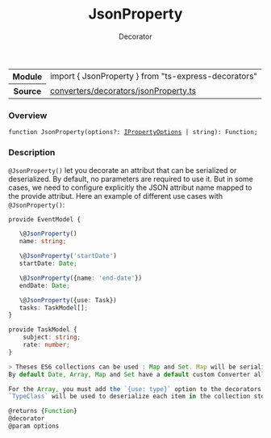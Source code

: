 <header class="symbol-info-header">    <h1 id="jsonproperty">JsonProperty</h1>    <label class="symbol-info-type-label decorator">Decorator</label>      </header>
<section class="symbol-info">      <table class="is-full-width">        <tbody>        <tr>          <th>Module</th>          <td>            <div class="lang-typescript">                <span class="token keyword">import</span> { JsonProperty }                 <span class="token keyword">from</span>                 <span class="token string">"ts-express-decorators"</span>                            </div>          </td>        </tr>        <tr>          <th>Source</th>          <td>            <a href="https://github.com/Romakita/ts-express-decorators/blob/v2.0.1/src/converters/decorators/jsonProperty.ts#L0-L0">                converters/decorators/jsonProperty.ts            </a>        </td>        </tr>                </tbody>      </table>    </section>

### Overview

<pre><code class="typescript-lang">function JsonProperty<T><span class="token punctuation">(</span>options?<span class="token punctuation">:</span> <a href="#api/common/converters/ipropertyoptions"><span class="token">IPropertyOptions</span></a> | <span class="token keyword">string</span><span class="token punctuation">)</span><span class="token punctuation">:</span> Function<span class="token punctuation">;</span></code></pre>

### Description

`@JsonProperty()` let you decorate an attribut that can be serialized or deserialized. By default, no parameters are required to use it.
But in some cases, we need to configure explicitly the JSON attribut name mapped to the provide attribut.
Here an example of different use cases with `@JsonProperty()`:

```typescript
provide EventModel {

   \@JsonProperty()
   name: string;

   \@JsonProperty('startDate')
   startDate: Date;

   \@JsonProperty({name: 'end-date'})
   endDate: Date;

   \@JsonProperty({use: Task})
   tasks: TaskModel[];
}

provide TaskModel {
    subject: string;
    rate: number;
}

> Theses ES6 collections can be used : Map and Set. Map will be serialized as an object and Set as an array.
By default Date, Array, Map and Set have a default custom Converter allready embded. But you can override theses (see next part).

For the Array, you must add the `{use: type}` option to the decorators.
`TypeClass` will be used to deserialize each item in the collection stored on the attribut source.

@returns {Function}
@decorator
@param options
